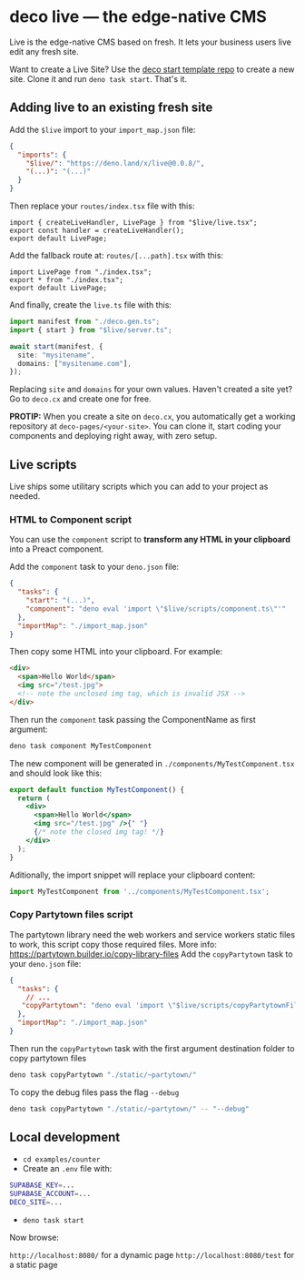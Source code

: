 # deco live — the edge-native CMS

Live is the edge-native CMS based on fresh.
It lets your business users live edit any fresh site.

Want to create a Live Site? Use the [deco start template repo](https://github.com/deco-pages/start) to create a new site. Clone it and run `deno task start`. That's it.

## Adding live to an existing fresh site

Add the `$live` import to your `import_map.json` file:

```json
{
  "imports": {
    "$live/": "https://deno.land/x/live@0.0.8/",
    "(...)": "(...)"
  }
}
```

Then replace your `routes/index.tsx` file with this:

```tsx
import { createLiveHandler, LivePage } from "$live/live.tsx";
export const handler = createLiveHandler();
export default LivePage;
```

Add the fallback route at: `routes/[...path].tsx` with this:

```tsx
import LivePage from "./index.tsx";
export * from "./index.tsx";
export default LivePage;
```

And finally, create the `live.ts` file with this:

```ts
import manifest from "./deco.gen.ts";
import { start } from "$live/server.ts";

await start(manifest, {
  site: "mysitename",
  domains: ["mysitename.com"],
});
```

Replacing `site` and `domains` for your own values. Haven't created a site yet? Go to `deco.cx` and create one for free.

**PROTIP:** When you create a site on `deco.cx`, you automatically get a working repository at `deco-pages/<your-site>`. You can clone it, start coding your components and deploying right away, with zero setup.

## Live scripts

Live ships some utilitary scripts which you can add to your project as needed.

### HTML to Component script

You can use the `component` script to **transform any HTML in your clipboard** into a Preact component.

Add the `component` task to your `deno.json` file:

```json
{
  "tasks": {
    "start": "(...)",
    "component": "deno eval 'import \"$live/scripts/component.ts\"'"
  },
  "importMap": "./import_map.json"
}
```

Then copy some HTML into your clipboard. For example:

```html
<div>
  <span>Hello World</span>
  <img src="/test.jpg"> 
  <!-- note the unclosed img tag, which is invalid JSX -->
</div>
```

Then run the `component` task passing the ComponentName as first argument:

```bash
deno task component MyTestComponent
```

The new component will be generated in `./components/MyTestComponent.tsx` and should look like this:

```jsx
export default function MyTestComponent() {
  return (
    <div>
      <span>Hello World</span>
      <img src="/test.jpg" />{" "}
      {/* note the closed img tag! */}
    </div>
  );
}
```

Aditionally, the import snippet will replace your clipboard content:

```jsx
import MyTestComponent from '../components/MyTestComponent.tsx';
```
### Copy Partytown files script

The partytown library need the web workers and service workers static files to work, this script copy those required files. More info: https://partytown.builder.io/copy-library-files
Add the `copyPartytown` task to your `deno.json` file:

```json
{
  "tasks": {
    // ...
   "copyPartytown": "deno eval 'import \"$live/scripts/copyPartytownFiles.ts\"'"
  },
  "importMap": "./import_map.json"
}
```

Then run the `copyPartytown` task with the first argument destination folder to copy partytown files

```bash
deno task copyPartytown "./static/~partytown/"
```

To copy the debug files pass the flag `--debug`

```bash
deno task copyPartytown "./static/~partytown/" -- "--debug"
```


## Local development

- `cd examples/counter`
- Create an `.env` file with:

```bash
SUPABASE_KEY=...
SUPABASE_ACCOUNT=...
DECO_SITE=...
```

- `deno task start`

Now browse:

`http://localhost:8080/` for a dynamic page
`http://localhost:8080/test` for a static page
